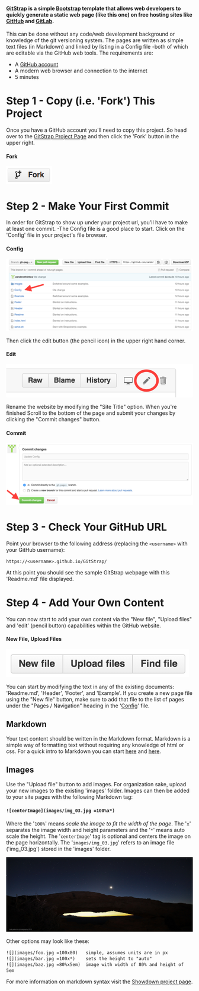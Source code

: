 #### [GitStrap](#) is a simple [Bootstrap](http://getbootstrap.com/) template that allows web developers to quickly generate a static web page (like this one) on free hosting sites like [GitHub](http://github.com) and [GitLab](http://gitlab.com). 
This can be done without any code/web development background or knowledge of
the git versioning system.  The pages are written as simple text files (in
Markdown) and linked by listing in a Config file -both of which are editable
via the GitHub web tools. The requirements are:

* A [GitHub account](https://github.com/join?source=header-home)
* A modern web browser and connection to the internet
* 5 minutes

# Step 1 - Copy (i.e. 'Fork') This Project
Once you have a GitHub account you'll need to copy this project.  So head over
to the [GitStrap Project Page](https://github.com/nckz/GitStrap) and then
click the 'Fork' button in the upper right.

#### Fork
![fitw25](images/fork.png)

# Step 2 - Make Your First Commit
In order for GitStrap to show up under your project url, you'll have to make at
least one commit. -The Config file is a good place to start. Click on the
'Config' file in your project's file browser.

#### Config
![fitw100](images/Config.png)

Then click the edit button (the pencil icon) in the upper right hand corner.

#### Edit
![fitw50](images/Edit.png)

Rename the website by modifying the "Site Title" option.  When you're finished
Scroll to the bottom of the page and submit your changes by clicking the
"Commit changes" button.

#### Commit
![fitw100](images/Commit.png)

# Step 3 - Check Your GitHub URL
Point your browser to the following address (replacing the `<username>` with your
GitHub username):

    https://<username>.github.io/GitStrap/

At this point you should see the sample GitStrap webpage with this 'Readme.md'
file displayed.

# Step 4 - Add Your Own Content
You can now start to add your own content via the "New file", "Upload files" and
'edit' (pencil button) capabilities within the GitHub website.

#### New File, Upload Files
![fitw50](images/NewFile.png)

You can start by modifying the text in any of the existing documents:
'Readme.md', 'Header', 'Footer', and 'Example'. If you create a new page file
using the "New file" button, make sure to add that file to the list of pages 
under the "Pages / Navigation" heading in the
'[Config](?page=Config#pagesandnav)' file.

## Markdown
Your text content should be written in the Markdown format.  Markdown is a
simple way of formatting text without requiring any knowledge of html or css.
For a quick intro to Markdown you can start
[here](https://github.com/adam-p/markdown-here/wiki/Markdown-Cheatsheet)
and
[here](https://daringfireball.net/projects/markdown/).

## Images
Use the "Upload file" button to add images. For organization sake, upload your
new images to the existing 'images' folder.  Images can then be added to your
site pages with the following Markdown tag:

#### `![centerImage](images/img_03.jpg =100%x*)`
Where the '`100%`' means *scale the image to fit the width of the page*. The
'`x`' separates the image width and height parameters and the '`*`' means auto
scale the height. The '`centerImage`' tag is optional and centers the image on
the page horizontally. The '`images/img_03.jpg`' refers to an image file
('img_03.jpg') stored in the 'images' folder. 

![fitw100](images/img_03.jpg)

Other options may look like these:

```
![](images/foo.jpg =100x80)   simple, assumes units are in px
![](images/bar.jpg =100x*)    sets the height to "auto"
![](images/baz.jpg =80%x5em)  image with width of 80% and height of 5em
```

For more information on markdown syntax visit the
[Showdown project page](https://github.com/showdownjs/showdown).
